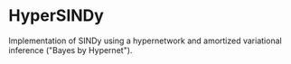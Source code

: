 # HyperSINDy

Implementation of SINDy using a hypernetwork and amortized variational 
inference ("Bayes by Hypernet").

